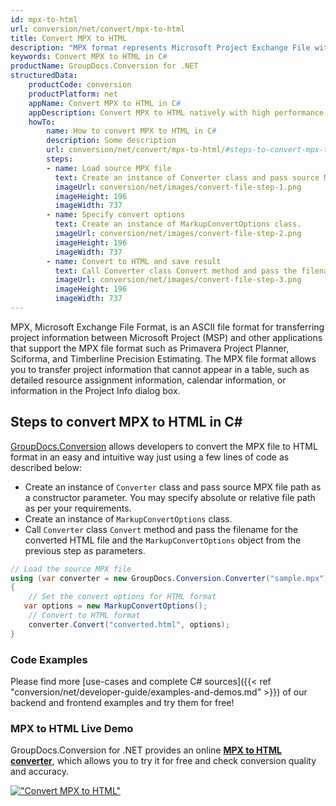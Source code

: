 ```yaml
---
id: mpx-to-html
url: conversion/net/convert/mpx-to-html
title: Convert MPX to HTML
description: "MPX format represents Microsoft Project Exchange File with .mpx extension. Learn how to convert MPX to HTML file programmatically in C# language using GroupDocs.Conversion for .NET library."
keywords: Convert MPX to HTML in C#
productName: GroupDocs.Conversion for .NET
structuredData:
    productCode: conversion
    productPlatform: net
    appName: Convert MPX to HTML in C#
    appDescription: Convert MPX to HTML natively with high performance using C# language and server side GroupDocs.Conversion for .NET APIs, without the use of any software like Microsoft or Open Office.
    howTo:
        name: How to convert MPX to HTML in C# 
        description: Some description
        url: conversion/net/convert/mpx-to-html/#steps-to-convert-mpx-to-html-in-c
        steps:
        - name: Load source MPX file 
          text: Create an instance of Converter class and pass source MPX file path as a constructor parameter. You may specify absolute or relative file path as per your requirements. 
          imageUrl: conversion/net/images/convert-file-step-1.png
          imageHeight: 196
          imageWidth: 737
        - name: Specify convert options 
          text: Create an instance of MarkupConvertOptions class.
          imageUrl: conversion/net/images/convert-file-step-2.png
          imageHeight: 196
          imageWidth: 737
        - name: Convert to HTML and save result 
          text: Call Converter class Convert method and pass the filename for the converted HTML file and the MarkupConvertOptions object from the previous step as parameters.
          imageUrl: conversion/net/images/convert-file-step-3.png
          imageHeight: 196
          imageWidth: 737
---
```


MPX, Microsoft Exchange File Format, is an ASCII file format for transferring project information between Microsoft Project (MSP) and other applications that support the MPX file format such as Primavera Project Planner, Sciforma, and Timberline Precision Estimating. The MPX file format allows you to transfer project information that cannot appear in a table, such as detailed resource assignment information, calendar information, or information in the Project Info dialog box.

## Steps to convert MPX to HTML in C#

[GroupDocs.Conversion](https://products.groupdocs.com/conversion/net) allows developers to convert the MPX file to HTML format in an easy and intuitive way just using a few lines of code as described below:

* Create an instance of `Converter` class and pass source MPX file path as a constructor parameter. You may specify absolute or relative file path as per your requirements. 
* Create an instance of `MarkupConvertOptions` class.
* Call `Converter` class `Convert` method and pass the filename for the converted HTML file and the `MarkupConvertOptions` object from the previous step as parameters.

```csharp
// Load the source MPX file
using (var converter = new GroupDocs.Conversion.Converter("sample.mpx"))
{
    // Set the convert options for HTML format
   var options = new MarkupConvertOptions();
    // Convert to HTML format
    converter.Convert("converted.html", options);
}
```

### Code Examples

Please find more [use-cases and complete C# sources]({{< ref "conversion/net/developer-guide/examples-and-demos.md" >}}) of our backend and frontend examples and try them for free!

### MPX to HTML Live Demo

GroupDocs.Conversion for .NET provides an online [**MPX to HTML converter**](https://products.groupdocs.app/conversion/mpx-to-html), which allows you to try it for free and check conversion quality and accuracy.

[!["Convert MPX to HTML"](conversion/net/images/convert-to-html/convert-mpx-to-html.png)](https://products.groupdocs.app/conversion/mpx-to-html)